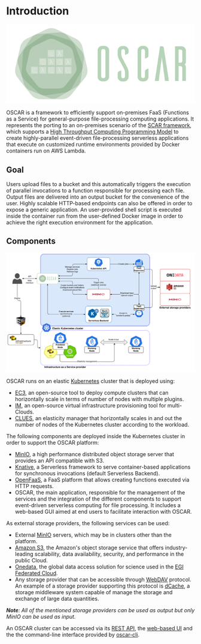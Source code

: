 # Introduction
![OSCAR-logo](images/oscar3.png)

OSCAR is a framework to efficiently support on-premises FaaS (Functions as a Service) for general-purpose file-processing computing applications. 
It represents the porting to an on-premises scenario of the [SCAR framework](https://github.com/grycap/scar), which supports a [High Throughput Computing Programming Model](https://scar.readthedocs.io/en/latest/prog_model.html) to create highly-parallel event-driven file-processing serverless applications that execute on customized runtime environments provided by Docker containers run on AWS Lambda.

## Goal

Users upload files to a bucket and this automatically triggers the execution of parallel invocations to a function responsible for processing each file. Output files are delivered into an output bucket for the convenience of the user. Highly scalable HTTP-based endpoints can also be offered in order to expose a generic application. 
An user-provided shell script is executed inside the container run from the user-defined Docker image in order to achieve the right execution environment for the application.

## Components

![oscar arch](images/oscar-arch.png)

OSCAR runs on an elastic [Kubernetes](http://kubernetes.io) cluster that is deployed using:

- [EC3](http://www.grycap.upv.es/ec3), an open-source tool to deploy compute clusters that can horizontally scale in terms of number of nodes with multiple plugins.
- [IM](http://www.grycap.upv.es/im), an open-source virtual infrastructure provisioning tool for multi-Clouds.
- [CLUES](http://github.com/grycap/clues), an elasticity manager that horizontally scales in and out the number of nodes of the Kubernetes cluster according to the workload.

The following components are deployed inside the Kubernetes cluster in order to support the OSCAR platform:

- [MinIO](http://minio.io), a high performance distributed object storage server that provides an API compatible with S3.
- [Knative](https://knative.dev), a Serverless framework to serve container-based applications for synchronous invocations (default Serverless Backend).
- [OpenFaaS](https://www.openfaas.com/), a FaaS platform that allows creating functions executed via HTTP requests.
- OSCAR, the main application, responsible for the management of the services and the integration of the different components to support event-driven serverless computing for file processing. It includes a web-based GUI aimed at end users to facilitate interaction with OSCAR.

As external storage providers, the following services can be used:

- External [MinIO](https://min.io) servers, which may be in clusters other than the platform.
- [Amazon S3](https://aws.amazon.com/s3/), the Amazon's  object storage service that offers industry-leading scalability, data availability, security, and performance in the public Cloud.
- [Onedata](https://onedata.org/), the global data access solution for science used in the [EGI Federated Cloud](https://datahub.egi.eu/).
- Any storage provider that can be accessible through [WebDAV](http://www.webdav.org/) protocol. An example of a storage provider supporting this protocol is [dCache](https://dcache.org/), a storage middleware system capable of manage the storage and exchange of large data quantities.

***Note**: All of the mentioned storage providers can be used as output but only MinIO can be used as input.*
  
An OSCAR cluster can be accessed via its [REST API](https://grycap.github.io/oscar/api/), the [web-based UI](https://github.com/grycap/oscar/tree/master/ui) and the the command-line interface  provided by [oscar-cli](https://github.com/grycap/oscar-cli).